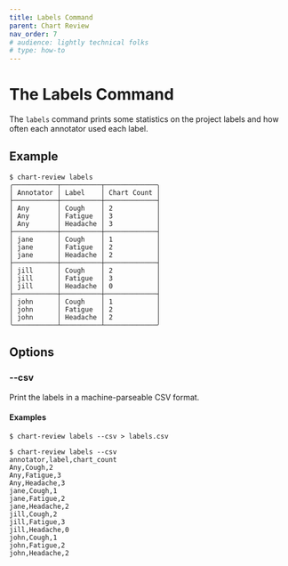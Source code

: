 ```yaml
---
title: Labels Command
parent: Chart Review
nav_order: 7
# audience: lightly technical folks
# type: how-to
---
```


# The Labels Command

The `labels` command prints some statistics on the project labels
and how often each annotator used each label.

## Example

```shell
$ chart-review labels
╭───────────┬──────────┬─────────────╮
│ Annotator │ Label    │ Chart Count │
├───────────┼──────────┼─────────────┤
│ Any       │ Cough    │ 2           │
│ Any       │ Fatigue  │ 3           │
│ Any       │ Headache │ 3           │
├───────────┼──────────┼─────────────┤
│ jane      │ Cough    │ 1           │
│ jane      │ Fatigue  │ 2           │
│ jane      │ Headache │ 2           │
├───────────┼──────────┼─────────────┤
│ jill      │ Cough    │ 2           │
│ jill      │ Fatigue  │ 3           │
│ jill      │ Headache │ 0           │
├───────────┼──────────┼─────────────┤
│ john      │ Cough    │ 1           │
│ john      │ Fatigue  │ 2           │
│ john      │ Headache │ 2           │
╰───────────┴──────────┴─────────────╯
```

## Options

### --csv

Print the labels in a machine-parseable CSV format.

#### Examples
```shell
$ chart-review labels --csv > labels.csv
```

```shell
$ chart-review labels --csv
annotator,label,chart_count
Any,Cough,2
Any,Fatigue,3
Any,Headache,3
jane,Cough,1
jane,Fatigue,2
jane,Headache,2
jill,Cough,2
jill,Fatigue,3
jill,Headache,0
john,Cough,1
john,Fatigue,2
john,Headache,2
```
